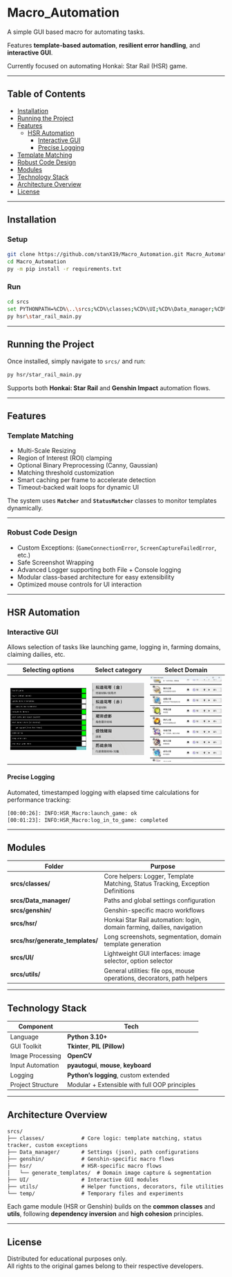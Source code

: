 # Macro_Automation
A simple GUI based macro for automating tasks.

Features **template-based automation**, **resilient error handling**, and **interactive GUI**.

Currently focused on automating Honkai: Star Rail (HSR) game.

---

## Table of Contents
- [Installation](#installation)
- [Running the Project](#running-the-project)
- [Features](#features)
  - [HSR Automation](#hsr-automation)
    - [Interactive GUI](#interactive-gui)
    - [Precise Logging](#precise-logging)
- [Template Matching](#template-matching)
- [Robust Code Design](#robust-code-design)
- [Modules](#modules)
- [Technology Stack](#technology-stack)
- [Architecture Overview](#architecture-overview)
- [License](#license)

---

## Installation

### Setup
```bash
git clone https://github.com/stanX19/Macro_Automation.git Macro_Automation
cd Macro_Automation
py -m pip install -r requirements.txt
```

### Run
```bash
cd srcs
set PYTHONPATH=%CD%\..\srcs;%CD%\classes;%CD%\UI;%CD%\Data_manager;%CD%\utils;%CD%\hsr;%CD%\hsr\generate_templates;%PYTHONPATH%
py hsr\star_rail_main.py
```

---

## Running the Project

Once installed, simply navigate to `srcs/` and run:

```bash
py hsr/star_rail_main.py
```

Supports both **Honkai: Star Rail** and **Genshin Impact** automation flows.

---

## Features

### Template Matching

- Multi-Scale Resizing
- Region of Interest (ROI) clamping
- Optional Binary Preprocessing (Canny, Gaussian)
- Matching threshold customization
- Smart caching per frame to accelerate detection
- Timeout-backed wait loops for dynamic UI

The system uses **`Matcher`** and **`StatusMatcher`** classes to monitor templates dynamically.

---

### Robust Code Design

- Custom Exceptions: (`GameConnectionError`, `ScreenCaptureFailedError`, etc.)
- Safe Screenshot Wrapping
- Advanced Logger supporting both File + Console logging
- Modular class-based architecture for easy extensibility
- Optimized mouse controls for UI interaction

---

## HSR Automation

### Interactive GUI
Allows selection of tasks like launching game, logging in, farming domains, claiming dailies, etc.

|          Selecting options           |             Select category              |              Select Domain               |
|:------------------------------------:|:----------------------------------------:|:----------------------------------------:|
| ![img.png](assets/snapshots/img.png) | ![img_1.png](assets/snapshots/img_1.png) | ![img_2.png](assets/snapshots/img_2.png) |

#### Precise Logging
Automated, timestamped logging with elapsed time calculations for performance tracking:
```commandline
[00:00:26]: INFO:HSR_Macro:launch_game: ok
[00:01:23]: INFO:HSR_Macro:log_in_to_game: completed
```

---



## Modules

| Folder                      | Purpose |
|-----------------------------|---------|
| **srcs/classes/**           | Core helpers: Logger, Template Matching, Status Tracking, Exception Definitions |
| **srcs/Data_manager/**           | Paths and global settings configuration |
| **srcs/genshin/**                | Genshin-specific macro workflows |
| **srcs/hsr/**                    | Honkai Star Rail automation: login, domain farming, dailies, navigation |
| **srcs/hsr/generate_templates/** | Long screenshots, segmentation, domain template generation |
| **srcs/UI/**                     | Lightweight GUI interfaces: image selector, option selector |
| **srcs/utils/**                  | General utilities: file ops, mouse operations, decorators, path helpers |

---

## Technology Stack

| Component | Tech |
|-----------|------|
| Language | **Python 3.10+** |
| GUI Toolkit | **Tkinter**, **PIL (Pillow)** |
| Image Processing | **OpenCV** |
| Input Automation | **pyautogui**, **mouse**, **keyboard** |
| Logging | **Python’s logging**, custom extended |
| Project Structure | Modular + Extensible with full OOP principles |

---

## Architecture Overview

```plaintext
srcs/
├── classes/            # Core logic: template matching, status tracker, custom exceptions
├── Data_manager/       # Settings (json), path configurations
├── genshin/            # Genshin-specific macro flows
├── hsr/                # HSR-specific macro flows
│   └── generate_templates/  # Domain image capture & segmentation
├── UI/                 # Interactive GUI modules
├── utils/              # Helper functions, decorators, file utilities
└── temp/               # Temporary files and experiments
```

Each game module (HSR or Genshin) builds on the **common classes** and **utils**, following **dependency inversion** and **high cohesion** principles.

---

## License

Distributed for educational purposes only.  
All rights to the original games belong to their respective developers.
